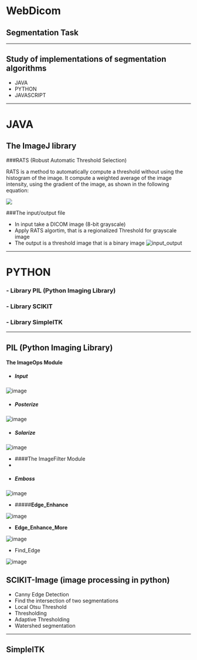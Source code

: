 # WebDicom



## Segmentation Task
---

## Study of implementations of segmentation algorithms


 

- JAVA
- PYTHON
- JAVASCRIPT

---

# JAVA

## The ImageJ library



###RATS (Robust Automatic Threshold Selection)

RATS is a method to automatically compute a threshold without using the histogram of the image.
It compute a weighted average of the image intensity, using the gradient of the image, as shown in the following equation:

![](https://raw.github.com/cvdlab-cg/442999/master/progetto/immagini/sommatoria.jpg)

###The input/output file
 - In input take a DICOM image (8-bit grayscale)
 - Apply RATS algortim, that is a regionalized Threshold for grayscale image 
 - The output is a threshold image that is a binary image 
 ![input_output](https://raw.github.com/cvdlab-cg/442999/master/progetto/immagini/input_output.jpeg)

 ---
 
# PYTHON

### - Library PIL (Python Imaging  Library)
### - Library SCIKIT
### - Library SimpleITK

---

## PIL (Python Imaging Library)

#### The ImageOps Module

 - ##### Input
 
 ![image](https://raw.github.com/cvdlab-cg/442999/master/progetto/PIL/Cartilagini.png)

  - ##### **Posterize**
  
   ![image](https://raw.github.com/cvdlab-cg/442999/master/progetto/PIL/posterize_PIL.png)
   
   
  - ##### **Solarize**
  
  ![image](https://raw.github.com/cvdlab-cg/442999/master/progetto/PIL/solarize_PIL.png)  

- ####The ImageFilter Module
- 
 - ##### **Emboss** 
 
 ![image](https://raw.github.com/cvdlab-cg/442999/master/progetto/PIL/Emboss_PIL.png)
 
 - #####**Edge_Enhance**
 
  ![image](https://raw.github.com/cvdlab-cg/442999/master/progetto/PIL/edge_enhance_PIL.png)
  
  
 - **Edge_Enhance_More** 
 
 ![image](https://raw.github.com/cvdlab-cg/442999/master/progetto/PIL/enhance_more.png)
 
 
 - Find_Edge
  
 ![image](https://raw.github.com/cvdlab-cg/442999/master/progetto/PIL/Find_Edges_PIL.png)


## SCIKIT-Image (image processing in python)

- Canny Edge Detection
- Find the intersection of two segmentations
- Local Otsu Threshold
- Thresholding
- Adaptive Thresholding
- Watershed segmentation


---

## SimpleITK






 
 
